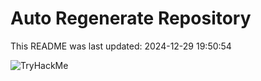# Auto Regenerate Repository

This README was last updated: 2024-12-29 19:50:54

 ![TryHackMe](https://tryhackme.com/badge/533634)